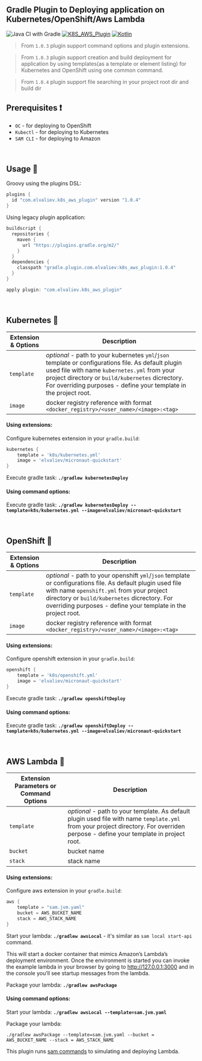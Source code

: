 ## Gradle Plugin to Deploying application on Kubernetes/OpenShift/Aws Lambda
![Java CI with Gradle](https://github.com/ElinaValieva/micronaut-quickstarts/workflows/Java%20CI%20with%20Gradle/badge.svg)
[![K8S_AWS_Plugin](https://img.shields.io/badge/gradle%20plugin-1.0.4-blue.svg)](https://plugins.gradle.org/plugin/com.elvaliev.k8s_aws_plugin)
[![Kotlin](https://img.shields.io/badge/Kotlin-1.3.72-orange.svg) ](https://kotlinlang.org/)

> From `1.0.3` plugin support command options and plugin extensions. 

> From `1.0.3` plugin support creation and build deployment for application by using templates(as a template or element listing) for Kubernetes and OpenShift using one common command. 

> From `1.0.4` plugin support file searching in your project root dir and build dir

## Prerequisites :exclamation:
- `OC` - for deploying to OpenShift
- `Kubectl` - for deploying to Kubernetes
- `SAM CLI` - for deploying to Amazon

&nbsp;
## Usage :hammer:
Groovy using the plugins DSL:
```groovy
plugins {
  id "com.elvaliev.k8s_aws_plugin" version "1.0.4"
}
```

Using legacy plugin application:
```groovy
buildscript {
  repositories {
    maven {
      url "https://plugins.gradle.org/m2/"
    }
  }
  dependencies {
    classpath "gradle.plugin.com.elvaliev:k8s_aws_plugin:1.0.4"
  }
}

apply plugin: "com.elvaliev.k8s_aws_plugin"
```
&nbsp;
## Kubernetes :triangular_flag_on_post:

|Extension & Options|Description|
|--|--|
|`template`|*optional* - path to your kubernetes `yml`/`json` template or configurations file. As default plugin used file with name `kubernetes.yml` from your project directory or `build/kubernetes` dicrectory. For overriding purposes - define your template in the project root.|
|`image`|docker registry reference with format `<docker_registry>/<user_name>/<image>:<tag>`|

#### Using extensions:
Configure kubernetes extension in your `gradle.build`:
```groovy
kubernetes {
    template = 'k8s/kubernetes.yml'
    image = 'elvaliev/micronaut-quickstart'
}
```
Execute gradle task: **`./gradlew kubernetesDeploy`**

#### Using command options:
Execute gradle task: **`./gradlew kubernetesDeploy --template=k8s/kubernetes.yml --image=elvaliev/micronaut-quickstart`**

&nbsp;
## OpenShift :triangular_flag_on_post:

|Extension & Options|Description|
|--|--|
|`template`|*optional* - path to your openshift `yml`/`json` template or configurations file. As default plugin used file with name `openshift.yml` from your project directory or `build/kubernetes` dicrectory. For overriding purposes - define your template in the project root.|
|`image`|docker registry reference with format `<docker_registry>/<user_name>/<image>:<tag>`|

#### Using extensions:
Configure openshift extension in your `gradle.build`:
```groovy
openshift {
    template = 'k8s/openshift.yml'
    image = 'elvaliev/micronaut-quickstart'
}
```
Execute gradle task: **`./gradlew openshiftDeploy`**

#### Using command options:
Execute gradle task: **`./gradlew openshiftDeploy --template=k8s/kubernetes.yml --image=elvaliev/micronaut-quickstart`**

&nbsp;
## AWS Lambda :triangular_flag_on_post:

|Extension Parameters or Command Options|Description|
|--|--|
|`template`|*optional* - path to your template. As default plugin used file with name `template.yml` from your project directory. For overriden perpose - define your template in project root.|
|`bucket`|bucket name|
|`stack`|stack name|

#### Using extensions:
Configure aws extension in your `gradle.build`:
```groovy
aws {
    template = "sam.jvm.yaml"
    bucket = AWS_BUCKET_NAME
    stack = AWS_STACK_NAME
}
```
Start your lambda: **`./gradlew awsLocal`** - it's similar as `sam local start-api` command. 

This will start a docker container that mimics Amazon’s Lambda’s deployment environment. Once the environment is started you can invoke the example lambda in your browser by going to http://127.0.0.1:3000 and in the console you’ll see startup messages from the lambda.

Package your lambda: **`./gradlew awsPackage`**

#### Using command options:
Start your lambda: **`./gradlew awsLocal --template=sam.jvm.yaml`**

Package your lambda: 
```
./gradlew awsPackage --template=sam.jvm.yaml --bucket = AWS_BUCKET_NAME --stack = AWS_STACK_NAME
```

This plugin runs [sam commands](https://quarkus.io/guides/amazon-lambda-http) to simulating and deploying Lambda.
